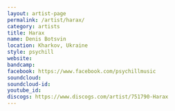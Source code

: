 ```yaml
---
layout: artist-page
permalink: /artist/harax/
category: artists
title: Harax
name: Denis Botsvin
location: Kharkov, Ukraine
style: psychill
website: 
bandcamp: 
facebook: https://www.facebook.com/psychillmusic
soundcloud: 
soundcloud-id: 
youtube_id: 
discogs: https://www.discogs.com/artist/751790-Harax
---
```

